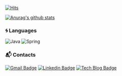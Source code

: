 [![Hits](https://hits.seeyoufarm.com/api/count/incr/badge.svg?url=https%3A%2F%2Fgithub.com%2Fumanking%2F&count_bg=%2379C83D&title_bg=%23555555&icon=&icon_color=%23E7E7E7&title=hits&edge_flat=false)](https://hits.seeyoufarm.com)

[![Anurag's github stats](https://github-readme-stats.vercel.app/api?username=umanking)](https://github.com/anuraghazra/github-readme-stats)

### :cyclone: Languages
![Java](https://img.shields.io/badge/Java-%E2%98%85%E2%98%85%E2%98%85%E2%98%86%E2%98%86-0696D7?style=plastic&logo=Java&logoColor=white) ![Spring](https://img.shields.io/badge/Spring-%E2%98%85%E2%98%85%E2%98%85%E2%98%86%E2%98%86-3DDC84?style=plastic&logo=spring&logoColor=white)

### :mailbox_with_mail: Contacts
[![Gmail Badge](https://img.shields.io/badge/Gmail-d14836?style=flat-square&logo=Gmail&logoColor=white&link=mailto:umanking@gmail.com)](mailto:umanking@gmail.com) [![Linkedin Badge](https://img.shields.io/badge/-LinkedIn-blue?style=flat-square&logo=Linkedin&logoColor=white&link=https://www.linkedin.com/in/umanking)](https://www.linkedin.com/in/umanking) [![Tech Blog Badge](http://img.shields.io/badge/-Tech%20blog-black?style=flat-square&logo=github&link=https://umanking.github.io/)](https://umanking.github.io/)
